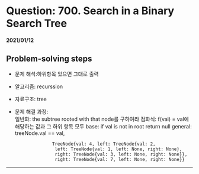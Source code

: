 # Question: 700. Search in a Binary Search Tree
#### 2021/01/12


## Problem-solving steps
* 문제 해석:하위항목 있으면 그대로 출력
* 알고리즘: recurssion
* 자료구조: tree
* 문제 해결 과정:  
         일반화: the subtree rooted with that node를 구하여라
         점화식: f(val) = val에 해당하는 값과 그 하위 항목 모두
         base: if val is not in root return null
        general: treeNode.val == val, 


                    TreeNode{val: 4, left: TreeNode{val: 2, 
                     left: TreeNode{val: 1, left: None, right: None}, 
                     right: TreeNode{val: 3, left: None, right: None}}, 
                     right: TreeNode{val: 7, left: None, right: None}}

    



---

```python3


```

